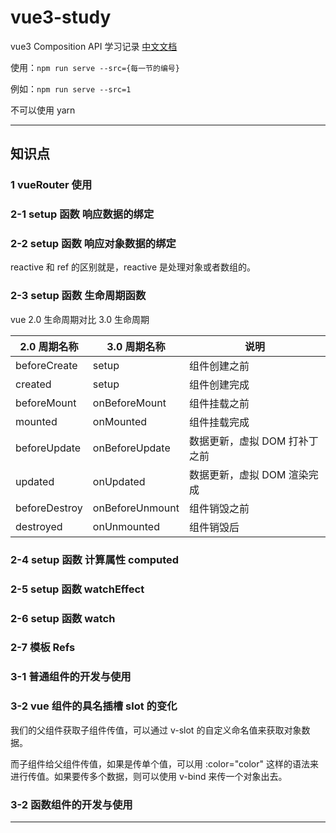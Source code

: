 # vue3-study

vue3 Composition API 学习记录 [中文文档](https://composition-api.vuejs.org/zh/api.html)

使用：`npm run serve --src={每一节的编号}`

例如：`npm run serve --src=1`

不可以使用 yarn

---

## 知识点

### 1 vueRouter 使用

### 2-1 setup 函数 响应数据的绑定

### 2-2 setup 函数 响应对象数据的绑定

reactive 和 ref 的区别就是，reactive 是处理对象或者数组的。

### 2-3 setup 函数 生命周期函数

vue 2.0 生命周期对比 3.0 生命周期

| 2.0 周期名称  | 3.0 周期名称    | 说明                          |
| ------------- | --------------- | ----------------------------- |
| beforeCreate  | setup           | 组件创建之前                  |
| created       | setup           | 组件创建完成                  |
| beforeMount   | onBeforeMount   | 组件挂载之前                  |
| mounted       | onMounted       | 组件挂载完成                  |
| beforeUpdate  | onBeforeUpdate  | 数据更新，虚拟 DOM 打补丁之前 |
| updated       | onUpdated       | 数据更新，虚拟 DOM 渲染完成   |
| beforeDestroy | onBeforeUnmount | 组件销毁之前                  |
| destroyed     | onUnmounted     | 组件销毁后                    |

### 2-4 setup 函数 计算属性 computed

### 2-5 setup 函数 watchEffect

### 2-6 setup 函数 watch

### 2-7 模板 Refs

### 3-1 普通组件的开发与使用

### 3-2 vue 组件的具名插槽 slot 的变化

我们的父组件获取子组件传值，可以通过 v-slot 的自定义命名值来获取对象数据。

而子组件给父组件传值，如果是传单个值，可以用 :color="color" 这样的语法来进行传值。如果要传多个数据，则可以使用 v-bind 来传一个对象出去。

### 3-2 函数组件的开发与使用

---
